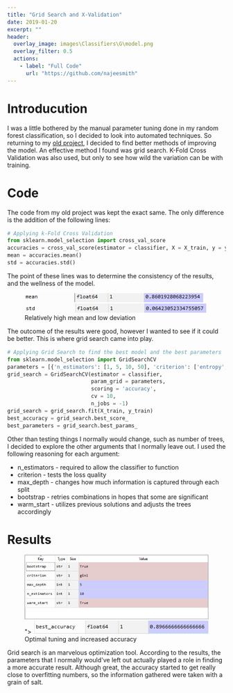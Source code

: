 ```yaml
---
title: "Grid Search and X-Validation"
date: 2019-01-20
excerpt: ""
header:
  overlay_image: images\Classifiers\G\model.png
  overlay_filter: 0.5
  actions:
    - label: "Full Code"
      url: "https://github.com/najeesmith"
---
```

# Introducution

I was a little bothered by the manual parameter tuning done in my random forest classification, so I decided to look into automated techniques. So returning to my [old project](najeesmith.github.io/RF), I decided to find better methods of improving the model. An effective method I found was grid search. K-Fold Cross Validation was also used, but only to see how wild the variation can be with training.

# Code
The code from my old project was kept the exact same. The only difference is the addition of the following lines:
```python
# Applying k-Fold Cross Validation
from sklearn.model_selection import cross_val_score
accuracies = cross_val_score(estimator = classifier, X = X_train, y = y_train, cv = 10)
mean = accuracies.mean()
std = accuracies.std()
```
The point of these lines was to determine the consistency of the results, and the wellness of the model.

<figure class="half">
<a href="/images\Classifiers\G\mean.PNG"><img src="/images\Classifiers\G\mean.PNG"></a>
<a href="/images\Classifiers\G\std.PNG"><img src="/images\Classifiers\G\std.PNG"></a>
    <figcaption>Relatively high mean and low deviation</figcaption>
</figure>

The outcome of the results were good, however I wanted to see if it could be better. This is where grid search came into play.

```python
# Applying Grid Search to find the best model and the best parameters
from sklearn.model_selection import GridSearchCV
parameters = [{'n_estimators': [1, 5, 10, 50], 'criterion': ['entropy', 'gini'], 'max_depth':[1,5,10,50], 'bootstrap':['True','False'], 'warm_start':['True','False'] }]
grid_search = GridSearchCV(estimator = classifier,
                           param_grid = parameters,
                           scoring = 'accuracy',
                           cv = 10,
                           n_jobs = -1)
grid_search = grid_search.fit(X_train, y_train)
best_accuracy = grid_search.best_score_
best_parameters = grid_search.best_params_
```

Other than testing things I normally would change, such as number of trees, I decided to explore the other arguments that I normally leave out. I used the following reasoning for each argument:
* n_estimators - required to allow the classifier to function
* criterion - tests the loss quality
* max_depth - changes how much information is captured through each split
* bootstrap - retries combinations in hopes that some are significant
* warm_start - utilizes previous solutions and adjusts the trees accordingly

# Results

<figure class="half">
<a href="/images\Classifiers\G\Capture.PNG"><img src="/images\Classifiers\G\Capture.PNG"></a>">
<a href="/images\Classifiers\G\accuracy.PNG"><img src="/images\Classifiers\G\accuracy.PNG"></a>
    <figcaption>Optimal tuning and increased accuracy</figcaption>
</figure>

Grid search is an marvelous optimization tool. According to the results, the parameters that I normally would've left out actually played a role in finding a more accurate result. Although great, the accuracy started to get really close to overfitting numbers, so the information gathered were taken with a grain of salt.
